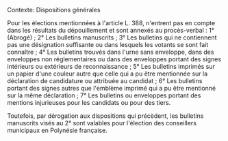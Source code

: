 Contexte: Dispositions générales

Pour les élections mentionnées à l'article L. 388, n'entrent pas en compte dans les résultats du dépouillement et sont annexés au procès-verbal : 1° (Abrogé) ; 2° Les bulletins manuscrits ; 3° Les bulletins qui ne contiennent pas une désignation suffisante ou dans lesquels les votants se sont fait connaître ; 4° Les bulletins trouvés dans l'urne sans enveloppe, dans des enveloppes non réglementaires ou dans des enveloppes portant des signes intérieurs ou extérieurs de reconnaissance ; 5° Les bulletins imprimés sur un papier d'une couleur autre que celle qui a pu être mentionnée sur la déclaration de candidature ou attribuée au candidat ; 6° Les bulletins portant des signes autres que l'emblème imprimé qui a pu être mentionné sur la même déclaration ; 7° Les bulletins ou enveloppes portant des mentions injurieuses pour les candidats ou pour des tiers.

Toutefois, par dérogation aux dispositions qui précèdent, les bulletins manuscrits visés au 2° sont valables pour l'élection des conseillers municipaux en Polynésie française.